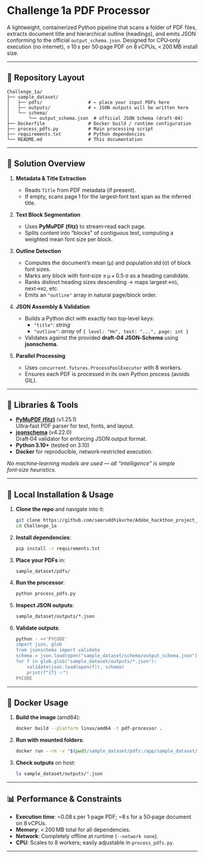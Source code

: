 # Challenge 1a PDF Processor

A lightweight, containerized Python pipeline that scans a folder of PDF files, extracts document title and hierarchical outline (headings), and emits JSON conforming to the official `output_schema.json`. Designed for CPU‑only execution (no internet), ≤ 10 s per 50‑page PDF on 8 vCPUs, < 200 MB install size.

---

## 📁 Repository Layout

```text
Challenge_1a/
├── sample_dataset/
│   ├── pdfs/                 # ← place your input PDFs here
│   ├── outputs/              # ← JSON outputs will be written here
│   └── schema/
│       └── output_schema.json  # official JSON Schema (draft‑04)
├── Dockerfile                # Docker build / runtime configuration
├── process_pdfs.py           # Main processing script
├── requirements.txt          # Python dependencies
└── README.md                 # This documentation
```

---

## 🚀 Solution Overview

1. **Metadata & Title Extraction**  
   - Reads `Title` from PDF metadata (if present).  
   - If empty, scans page 1 for the largest‑font text span as the inferred title.

2. **Text Block Segmentation**  
   - Uses **PyMuPDF (fitz)** to stream‑read each page.  
   - Splits content into “blocks” of contiguous text, computing a weighted mean font size per block.

3. **Outline Detection**  
   - Computes the document’s mean (μ) and population std (σ) of block font sizes.  
   - Marks any block with font‑size ≥ μ + 0.5·σ as a heading candidate.  
   - Ranks distinct heading sizes descending → maps largest→`H1`, next→`H2`, etc.  
   - Emits an `"outline"` array in natural page/block order.

4. **JSON Assembly & Validation**  
   - Builds a Python dict with exactly two top‑level keys:  
     - `"title"`: _string_  
     - `"outline"`: _array_ of `{ level: "Hn", text: "...", page: int }`  
   - Validates against the provided **draft‑04 JSON‑Schema** using **jsonschema**.

5. **Parallel Processing**  
   - Uses `concurrent.futures.ProcessPoolExecutor` with 8 workers.  
   - Ensures each PDF is processed in its own Python process (avoids GIL).

---

## 🧩 Libraries & Tools

- **[PyMuPDF (fitz)](https://pymupdf.readthedocs.io/)** (v1.25.1)  
  Ultra‑fast PDF parser for text, fonts, and layout.  
- **[jsonschema](https://python-jsonschema.readthedocs.io/)** (v4.22.0)  
  Draft‑04 validator for enforcing JSON output format.  
- **Python 3.10+** (tested on 3.10)  
- **Docker** for reproducible, network‑restricted execution.

_No machine‑learning models are used — all “intelligence” is simple font‑size heuristics._

---

## 🏁 Local Installation & Usage

1. **Clone the repo** and navigate into it:
   ```bash
   git clone https://github.com/samruddhikurhe/Adobe_hackthon_project_1a.git
   cd Challenge_1a
   ```

2. **Install dependencies**:
   ```bash
   pip install -r requirements.txt
   ```

3. **Place your PDFs** in:
   ```
   sample_dataset/pdfs/
   ```

4. **Run the processor**:
   ```bash
   python process_pdfs.py
   ```

5. **Inspect JSON outputs**:
   ```bash
   sample_dataset/outputs/*.json
   ```

6. **Validate outputs**:
   ```bash
   python - <<'PYCODE'
   import json, glob
   from jsonschema import validate
   schema = json.load(open("sample_dataset/schema/output_schema.json"))
   for f in glob.glob("sample_dataset/outputs/*.json"):
       validate(json.load(open(f)), schema)
       print(f"{f} ✅")
   PYCODE
   ```

---

## 🐳 Docker Usage

1. **Build the image** (amd64):
   ```bash
   docker build --platform linux/amd64 -t pdf-processor .
   ```

2. **Run with mounted folders**:
   ```bash
   docker run --rm -v "$(pwd)/sample_dataset/pdfs:/app/sample_dataset/pdfs:ro" -v "$(pwd)/sample_dataset/outputs:/app/sample_dataset/outputs" --network none pdf-processor
   ```

3. **Check outputs** on host:
   ```bash
   ls sample_dataset/outputs/*.json
   ```

---

## 📊 Performance & Constraints

- **Execution time**: ~0.08 s per 1‑page PDF; ~8 s for a 50‑page document on 8 vCPUs.  
- **Memory**: < 200 MB total for all dependencies.  
- **Network**: Completely offline at runtime (`--network none`).  
- **CPU**: Scales to 8 workers; easily adjustable in `process_pdfs.py`.

---

